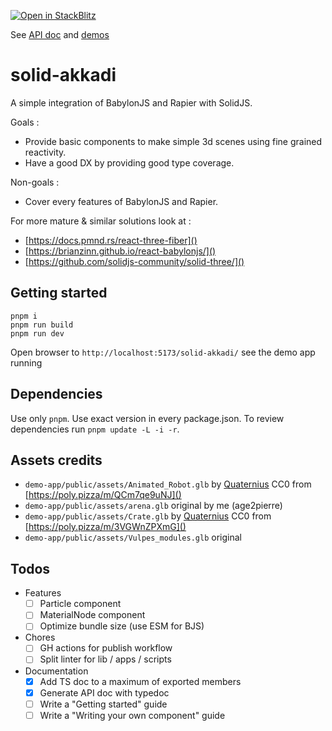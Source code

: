 [![Open in StackBlitz](https://developer.stackblitz.com/img/open_in_stackblitz_small.svg)](https://stackblitz.com/github/age2pierre/solid-akkadi?file=src%2Fmain.tsx)

See [API doc](https://age2pierre.github.io/solid-akkadi/doc/) and [demos](https://age2pierre.github.io/solid-akkadi/)

# solid-akkadi

A simple integration of BabylonJS and Rapier with SolidJS.

Goals :
* Provide basic components to make simple 3d scenes using fine grained reactivity.
* Have a good DX by providing good type coverage.

Non-goals :
* Cover every features of BabylonJS and Rapier.

For more mature & similar solutions look at :
* [https://docs.pmnd.rs/react-three-fiber]()
* [https://brianzinn.github.io/react-babylonjs/]()
* [https://github.com/solidjs-community/solid-three/]()

## Getting started

```
pnpm i
pnpm run build
pnpm run dev
```

Open browser to `http://localhost:5173/solid-akkadi/` see the demo app running

## Dependencies

Use only `pnpm`.
Use exact version in every package.json.
To review dependencies run `pnpm update -L -i -r`.

## Assets credits

* `demo-app/public/assets/Animated_Robot.glb` by [Quaternius](https://quaternius.com/) CC0 from [https://poly.pizza/m/QCm7qe9uNJ]()
* `demo-app/public/assets/arena.glb` original by me (age2pierre)
* `demo-app/public/assets/Crate.glb` by [Quaternius](https://quaternius.com/) CC0 from [https://poly.pizza/m/3VGWnZPXmG]()
* `demo-app/public/assets/Vulpes_modules.glb` original

## Todos

* Features
  - [ ] Particle component
  - [ ] MaterialNode component
  - [ ] Optimize bundle size (use ESM for BJS)
* Chores
  - [ ] GH actions for publish workflow
  - [ ] Split linter for lib / apps / scripts
* Documentation
  - [x] Add TS doc to a maximum of exported members
  - [x] Generate API doc with typedoc
  - [ ] Write a "Getting started" guide
  - [ ] Write a "Writing your own component" guide
